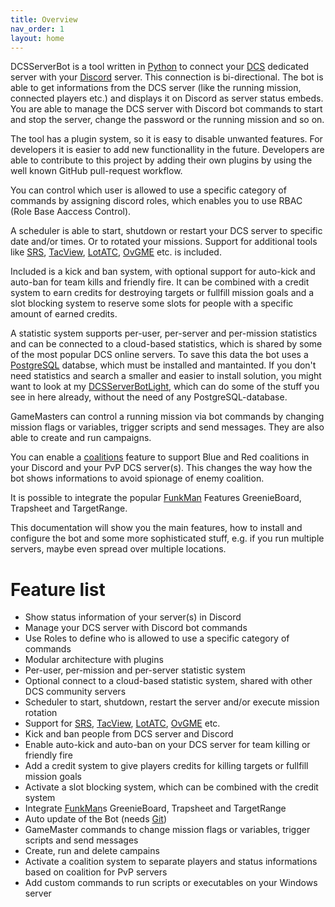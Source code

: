 ```yaml
---
title: Overview
nav_order: 1
layout: home
---
```


DCSServerBot is a tool written in [Python] to connect your [DCS] dedicated server with your [Discord] server.
This connection is bi-directional. The bot is able to get informations from the DCS server (like the running mission, connected players etc.) and displays it on Discord as server status embeds.
You are able to manage the DCS server with Discord bot commands to start and stop the server, change the password or the running mission and so on.

The tool has a plugin system, so it is easy to disable unwanted features. For developers it is easier to add new functionallity in the future.
Developers are able to contribute to this project by adding their own plugins by using the well known GitHub pull-request workflow.

You can control which user is allowed to use a specific category of commands by assigning discord roles, which enables you to use RBAC (Role Base Aaccess Control).

A scheduler is able to start, shutdown or restart your DCS server to specific date and/or times. Or to rotated your missions.
Support for additional tools like [SRS], [TacView], [LotATC], [OvGME] etc. is included.

Included is a kick and ban system, with optional support for auto-kick and auto-ban for team kills and friendly fire.
It can be combined with a credit system to earn credits for destroying targets or fullfill mission goals and a slot blocking system to reserve some slots for people with a specific amount of earned credits.

A statistic system supports per-user, per-server and per-mission statistics and can be connected to a cloud-based statistics, which is shared by some of the most popular DCS online servers.
To save this data the bot uses a [PostgreSQL] databse, which must be installed and mantainted.
If you don't need statistics and search a smaller and easier to install solution, you might want to look at my [DCSServerBotLight], which can do some of the stuff you see in here already, without the need of any PostgreSQL-database.

GameMasters can control a running mission via bot commands by changing mission flags or variables, trigger scripts and send messages.
They are also able to create and run campaigns.

You can enable a [coalitions] feature to support Blue and Red coalitions in your Discord and your PvP DCS server(s).
This changes the way how the bot shows informations to avoid spionage of enemy coalition.

It is possible to integrate the popular [FunkMan] Features GreenieBoard, Trapsheet and TargetRange.

This documentation will show you the main features, how to install and configure the bot and some more sophisticated stuff, e.g. if you run multiple servers, maybe even spread over multiple locations.

# Feature list
- Show status information of your server(s) in Discord
- Manage your DCS server with Discord bot commands
- Use Roles to define who is allowed to use a specific category of commands
- Modular architecture with plugins
- Per-user, per-mission and per-server statistic system
- Optional connect to a cloud-based statistic system, shared with other DCS community servers
- Scheduler to start, shutdown, restart the server and/or execute mission rotation
- Support for [SRS], [TacView], [LotATC], [OvGME] etc.
- Kick and ban people from DCS server and Discord
- Enable auto-kick and auto-ban on your DCS server for team killing or friendly fire
- Add a credit system to give players credits for killing targets or fullfill mission goals
- Activate a slot blocking system, which can be combined with the credit system
- Integrate [FunkMan]s GreenieBoard, Trapsheet and TargetRange
- Auto update of the Bot (needs [Git])
- GameMaster commands to change mission flags or variables, trigger scripts and send messages
- Create, run and delete campains
- Activate a coalition system to separate players and status informations based on coalition for PvP servers
- Add custom commands to run scripts or executables on your Windows server

[Python]: https://www.python.org/
[DCS]: https://www.digitalcombatsimulator.com
[Discord]: https://discord.com/
[PostgreSQL]: https://www.postgresql.org/
[DCSServerBotLight]: https://github.com/Special-K-s-Flightsim-Bots/DCSServerBotLight
[SRS]: http://dcssimpleradio.com/
[TacView]: https://www.tacview.net/
[LotATC]: https://www.lotatc.com/
[OvGME]: https://github.com/mguegan/ovgme
[FunkMan]: https://github.com/funkyfranky/FunkMan
[Git]: https://git-scm.com/download/win
[coalitions]: /configuration/coalitions
